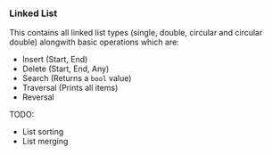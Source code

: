 ### Linked List
This contains all linked list types (single, double, circular and circular double) alongwith basic operations which are:
- Insert (Start, End)
- Delete (Start, End, Any)
- Search (Returns a `bool` value)
- Traversal (Prints all items)
- Reversal

TODO:
- List sorting
- List merging
